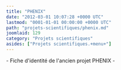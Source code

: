 ```yaml
---
title: "PHENIX"
date: "2012-03-01 10:07:28 +0000 UTC"
lastmod: "0001-01-01 00:00:00 +0000 UTC"
path: "projets-scientifiques/phenix.md"
joomlaid: 129
category: "Projets scientifiques"
asides: ["Projets scientifiques.+menu+"]
---
```

\- Fiche d'identité de l'ancien projet PHENIX -
